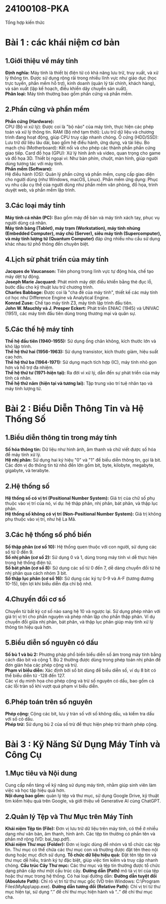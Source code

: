 # 24100108-PKA
Tổng hợp kiến thức
# Bài 1 : các khái niệm cơ bản
## 1.Giới thiệu về máy tính
**Định nghĩa:** Máy tính là thiết bị điện tử có khả năng lưu trữ, truy xuất, và xử lý thông tin. Được sử dụng rộng rãi trong nhiều lĩnh vực như giáo dục (học trực tuyến, phần mềm hỗ trợ), kinh doanh (quản lý tài chính, khách hàng), và sản xuất (lập kế hoạch, điều khiển dây chuyền sản xuất).  
**Phân loại:** Máy tính thường bao gồm phần cứng và phần mềm.
## 2.Phần cứng và phần mềm
**Phần cứng (Hardware):**  
CPU (Bộ vi xử lý): Được coi là "bộ não" của máy tính, thực hiện các phép toán và xử lý thông tin.
RAM (Bộ nhớ tạm thời): Lưu trữ dữ liệu và chương trình đang hoạt động, giúp CPU truy cập nhanh chóng.
Ổ cứng (HDD/SSD): Lưu trữ dữ liệu lâu dài, bao gồm hệ điều hành, ứng dụng, và tài liệu.
Bo mạch chủ (Motherboard): Kết nối và cho phép các thành phần phần cứng giao tiếp.
Card đồ họa (GPU): Xử lý hình ảnh và video, quan trọng cho game và đồ họa 3D.
Thiết bị ngoại vi: Như bàn phím, chuột, màn hình, giúp người dùng tương tác với máy tính.  
**Phần mềm (Software):**  
Hệ điều hành (OS): Quản lý phần cứng và phần mềm, cung cấp giao diện cho người dùng (như Windows, macOS, Linux).
Phần mềm ứng dụng: Phục vụ nhu cầu cụ thể của người dùng như phần mềm văn phòng, đồ họa, trình duyệt web, và phần mềm lập trình.
## 3.Các loại máy tính
**Máy tính cá nhân (PC):** Bao gồm máy để bàn và máy tính xách tay, phục vụ người dùng cá nhân.  
**Máy tính bảng (Tablet), máy trạm (Workstation), máy tính nhúng (Embedded Computer), máy chủ (Server), siêu máy tính (Supercomputer), và máy tính lượng tử (Quantum Computer)** đáp ứng nhiều nhu cầu sử dụng khác nhau từ phổ thông đến chuyên biệt.
## 4.Lịch sử phát triển của máy tính
**Jacques de Vaucanson:** Tiên phong trong lĩnh vực tự động hóa, chế tạo máy dệt tự động.  
**Joseph Marie Jacquard:** Phát minh máy dệt điều khiển bằng thẻ đục lỗ, bước đầu cho kỹ thuật lưu trữ chương trình.  
**Charles Babbage:** Được coi là "cha đẻ của máy tính", thiết kế các máy tính cơ học như Difference Engine và Analytical Engine.  
**Konrad Zuse:** Chế tạo máy tính Z3, máy tính lập trình đầu tiên.  
**John W. Mauchly và J. Presper Eckert:** Phát triển ENIAC (1945) và UNIVAC (1951), các máy tính đầu tiên dùng trong thương mại và quân sự.
## 5.Các thế hệ máy tính
**Thế hệ đầu tiên (1940-1955):** Sử dụng ống chân không, kích thước lớn và khó lập trình.  
**Thế hệ thứ hai (1956-1963):** Sử dụng transistor, kích thước giảm, hiệu suất cao hơn.  
**Thế hệ thứ ba (1964-1971):** Sử dụng mạch tích hợp (IC), máy tính nhỏ gọn hơn và hỗ trợ đa nhiệm.  
**Thế hệ thứ tư (1971-hiện tại):** Ra đời vi xử lý, dẫn đến sự phát triển của máy tính cá nhân.  
**Thế hệ thứ năm (hiện tại và tương lai):** Tập trung vào trí tuệ nhân tạo và máy tính lượng tử.
# Bài 2 : Biểu Diễn Thông Tin và Hệ Thống Số
## 1.Biểu diễn thông tin trong máy tính
**Số hóa thông tin:** Dữ liệu như hình ảnh, âm thanh và chữ viết được số hóa để máy tính xử lý.  
**Hệ nhị phân:** Sử dụng hai ký hiệu "0" và "1" để biểu diễn thông tin, gọi là bit. Các đơn vị đo thông tin từ nhỏ đến lớn gồm bit, byte, kilobyte, megabyte, gigabyte, và terabyte.
## 2.Hệ thống số
**Hệ thống số có vị trí (Positional Number System):** Giá trị của chữ số phụ thuộc vào vị trí của nó, ví dụ: hệ thập phân, nhị phân, bát phân, và thập lục phân.  
**Hệ thống số không có vị trí (Non-Positional Number System):** Giá trị không phụ thuộc vào vị trí, như hệ La Mã.
## 3.Các hệ thống số phổ biến
**Số thập phân (cơ số 10):** Hệ thống quen thuộc với con người, sử dụng các số từ 0 đến 9.  
**Số nhị phân (cơ số 2):** Sử dụng 0 và 1, dùng trong máy tính vì dễ thực hiện trong hệ thống điện tử.  
**Số bát phân (cơ số 8):** Sử dụng các số từ 0 đến 7, dễ dàng chuyển đổi từ hệ nhị phân qua cách nhóm 3 bit.  
**Số thập lục phân (cơ số 16):** Sử dụng các ký tự 0-9 và A-F (tương đương 10-15), tiện lợi khi biểu diễn địa chỉ bộ nhớ.
## 4.Chuyển đổi cơ số
Chuyển từ bất kỳ cơ số nào sang hệ 10 và ngược lại. Sử dụng phép nhân với giá trị vị trí cho phần nguyên và phép nhân lặp cho phần thập phân.
Ví dụ chuyển đổi giữa nhị phân, bát phân, và thập lục phân giúp máy tính xử lý thông tin hiệu quả hơn.
## 5.Biểu diễn số nguyên có dấu
**Số bù 1 và bù 2:** Phương pháp phổ biến biểu diễn số âm trong máy tính bằng cách đảo bit và cộng 1. Bù 2 thường được dùng trong phép toán nhị phân để đơn giản hóa các phép cộng và trừ.  
**Phạm vi biểu diễn:** Xác định bởi số bit dùng để biểu diễn số, ví dụ 8 bit có thể biểu diễn từ -128 đến 127.  
Các ví dụ minh họa cho phép cộng và trừ số nguyên có dấu, bao gồm cả các lỗi tràn số khi vượt quá phạm vi biểu diễn.
## 6.Phép toán trên số nguyên
**Phép cộng:** Cộng các bit, lưu ý tràn số với số không dấu, và kiểm tra dấu với số có dấu.  
**Phép trừ:** Sử dụng bù 2 của số trừ để thực hiện phép trừ thành phép cộng.
# Bài 3 : Kỹ Năng Sử Dụng Máy Tính và Công Cụ
## 1.Mục tiêu và Nội dung
Cung cấp nền tảng về kỹ năng sử dụng máy tính, nhằm giúp sinh viên làm việc và học tập hiệu quả hơn.  
**Nội dung bao gồm:** quản lý tệp và thư mục, sử dụng Google Drive, kỹ thuật tìm kiếm hiệu quả trên Google, và giới thiệu về Generative AI cùng ChatGPT.
## 2.Quản lý Tệp và Thư Mục trên Máy Tính
**Khái niệm Tệp tin (File):** Đơn vị lưu trữ dữ liệu trên máy tính, có thể ở nhiều dạng như văn bản, âm thanh, hình ảnh. Các tệp tin thường có phần tên và phần mở rộng (VD: bai_tap.pdf).  
**Khái niệm Thư mục (Folder):** Đơn vị logic dùng để nhóm và tổ chức các tệp tin. Thư mục có thể chứa các thư mục con và thường được đặt tên theo nội dung hoặc mục đích sử dụng.
**Tổ chức dữ liệu hiệu quả:** Đặt tên tệp tin và thư mục dễ hiểu, tránh ký tự đặc biệt, giúp việc tìm kiếm và truy cập nhanh chóng.
**Cấu trúc Cây Thư mục:**
Các thư mục và tệp tin thường được tổ chức dạng phân cấp như một cấu trúc cây.
  **Đường dẫn (Path)** mô tả vị trí của tệp hoặc thư mục trong hệ thống. Có hai loại đường dẫn:
  **Đường dẫn tuyệt đối (Absolute Path):** Chỉ rõ vị trí từ thư mục gốc (VD trên Windows: C:\Program Files\MyApp\app.exe).
  **Đường dẫn tương đối (Relative Path):** Chỉ vị trí từ thư mục hiện tại, sử dụng “.” để chỉ thư mục hiện hành và “..” để chỉ thư mục cha.
